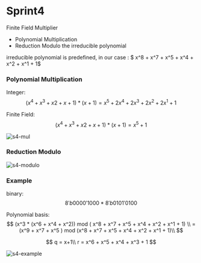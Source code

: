 # Sprint4

Finite Field Multiplier

- Polynomial Multiplication
- Reduction Modulo the irreducible polynomial



irreducible polynomial is predefined, in our case : $ x^8 + x^7 + x^5 + x^4 + x^2 + x^1 + 1$





### Polynomial Multiplication

Integer:
$$
(x^4 + x^3 + x2 + x + 1) * (x + 1) = x^5 + 2x^4 + 2x^3 + 2x^2 + 2x^1 + 1
$$


Finite Field:
$$
(x^4 + x^3 + x2 + x + 1) * (x + 1) = x^5 + 1
$$

![s4-mul](https://github.com/blairtyx/EC601/blob/master/team_project/Sprint-reports/img/s4-mul.png)





### Reduction Modulo

![s4-modulo](https://github.com/blairtyx/EC601/blob/master/team_project/Sprint-reports/img/s4-modulo.png)







### Example

binary:
$$
8'b0000'1000 * 8'b 0101'0100
$$

Polynomial basis:
$$
(x^3 * (x^6 + x^4 + x^2)) mod ( x^8 + x^7 + x^5 + x^4 + x^2 + x^1 + 1) \\
= (x^9 + x^7 + x^5 ) mod (x^8 + x^7 + x^5 + x^4 + x^2 + x^1 + 1)\\
$$

$$
q = x+1\\
r = x^6 + x^5 + x^4 + x^3 + 1
$$

![s4-example](https://github.com/blairtyx/EC601/blob/master/team_project/Sprint-reports/img/s4-example.png)

